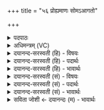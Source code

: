 +++
title = "५६ प्रोह्यमाणः सोमऽआगतो"

+++
<details><summary>पदपाठः</summary>

प्रो॒ह्यमा॑णः। प्रो॒ह्यमा॑न॒ इति॑ प्रऽउ॒ह्यमा॑नः। सोमः॑। आग॑त॒ इत्याऽग॑तः। वरु॑णः। आ॒स॒न्द्यामित्या॑ऽस॒न्द्याम्। आस॑न्न॒ इत्याऽस॑न्नः। अ॒ग्निः। आग्नी॑ध्रे। इन्द्रः॑। ह॒वि॒र्द्धान॒ इति॑ हविः॒ऽधाने॑। अथ॑र्वा। उ॒पा॒व॒ह्रि॒यमा॑ण॒ इत्युप॑ऽअवह्रि॒यमा॑णः। ५६।
</details>

<details><summary>अधिमन्त्रम् (VC)</summary>

- विश्वेदेवा गृहस्था देवताः
- वसिष्ठ ऋषिः
- आर्षी बृहती
- मध्यमः
</details>

<details><summary>दयानन्द-सरस्वती (हि) - विषयः</summary>

फिर उक्त विषय को अगले मन्त्र में कहा है ॥
</details>

<details><summary>दयानन्द-सरस्वती (हि) - पदार्थः</summary>

पदार्थान्वयभाषाः -  हे गृहस्थो ! तुम को इस ईश्वर की सृष्टि में (आसन्द्याम्) बैठने की एक अच्छी चौकी आदि स्थान पर (आगतः) आया हुआ पुरुष जैसे विराजमान हो, वैसे (प्रोह्यमाणः) तर्क-वितर्क के साथ वादानुवाद से जाना हुआ (सोमः) ऐश्वर्य्य का समूह (वरुणः) सहायकारी पुरुष के समान जल का समूह (आग्नीध्रे) बहुत इन्धनों में (अग्निः) अग्नि (उपावह्रियमाणः) क्रिया की कुशलता से युक्त किये हुए (अथर्वा) प्रशंसा करने योग्य के समान पदार्थ और (हविर्द्धाने) ग्रहण करने योग्य पदार्थों में (इन्द्रः) बिजुली निरन्तर युक्त करनी चाहिये ॥५६॥
</details>

<details><summary>दयानन्द-सरस्वती (हि) - भावार्थः</summary>

भावार्थभाषाः -  तर्क के विना कोई भी विद्या किसी मनुष्य को नहीं होती और विद्या के विना पदार्थों से उपयोग भी कोई नहीं ले सकता ॥५६॥
</details>

<details><summary>दयानन्द-सरस्वती (सं) - विषयः</summary>

पुनस्तदेवाह ॥
</details>

<details><summary>दयानन्द-सरस्वती (सं) - पदार्थः</summary>

पदार्थान्वयभाषाः -  हे गृहस्थाः ! युष्माभिरस्यामीश्वरस्य सृष्टावासन्द्यामागत इव प्रोह्यमाणः सोमो वरुण आग्नीध्रेऽग्निरुपावह्रियमाणोऽथर्वा हविर्द्धान इन्द्रः सततमुपयोजनीयः ॥५६॥
</details>

<details><summary>दयानन्द-सरस्वती (सं) - भावार्थः</summary>

भावार्थभाषाः -  नहि तर्केण विना काचिद् विद्या कस्यचिद् भवति, नहि विद्यया विना कश्चित् पदार्थेभ्य उपभोगं ग्रहीतुं शक्नोति ॥५६॥
</details>

<details><summary>सविता जोशी ← दयानन्दः (म) - भावार्थः</summary>

भावार्थभाषाः -  तर्काशिवाय माणसाला कोणतीही विद्या प्राप्त होऊ शकत नाही व विद्येशिवाय कोणीही पदार्थांचा उपयोग करू शकत नाही.
</details>